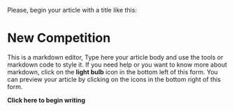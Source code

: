 Please, begin your article with a title like this:
# New Competition

This is a markdown editor, Type here your article body and use the tools or markdown code to style it.
If you need help or you want to know more about markdown, click on the **light bulb** icon in the bottom left of this form.
You can preview your article by clicking on the icons in the bottom right of this form.

**Click here to begin writing**
    